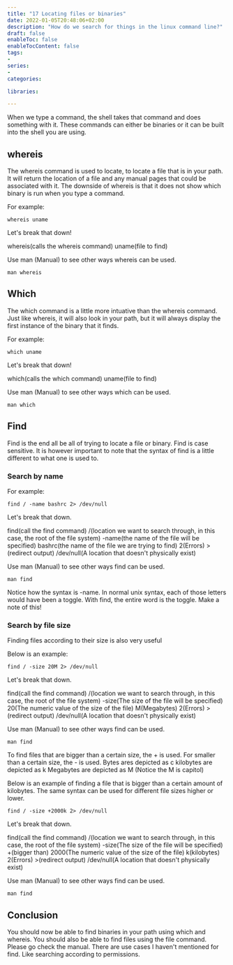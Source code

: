 ```yaml
---
title: "17 Locating files or binaries"
date: 2022-01-05T20:48:06+02:00
description: "How do we search for things in the linux command line?"
draft: false
enableToc: false
enableTocContent: false
tags:
-
series:
-
categories:

libraries:

---
```


When we type a command, the shell takes that command and does something with it.
These commands can either be binaries or it can be built into the shell you are using.

## whereis

The whereis command is used to locate, to locate a file that is in your path.
It will return the location of a file and any manual pages that could be associated with it.
The downside of whereis is that it does not show which binary is run when you type a command.

For example:

```
whereis uname
```

Let's break that down!

whereis(calls the whereis command) uname(file to find)

Use man (Manual) to see other ways whereis can be used.

```
man whereis
```

## Which

The which command is a little more intuative than the whereis command.
Just like whereis, it will also look in your path, but it will always display the first instance of the binary that it finds.

For example:

```
which uname
```

Let's break that down!

which(calls the which command) uname(file to find)

Use man (Manual) to see other ways which can be used.

```
man which
```

## Find

Find is the end all be all of trying to locate a file or binary.
Find is case sensitive.
It is however important to note that the syntax of find is a little different to what one is used to.

### Search by name

For example:

```
find / -name bashrc 2> /dev/null
```

Let's break that down.

find(call the find command) /(location we want to search through, in this case, the root of the file system) -name(the name of the file will be specified) bashrc(the name of the file we are trying to find) 2(Errors) >(redirect output) /dev/null(A location that doesn't physically exist)

Use man (Manual) to see other ways find can be used.

```
man find
```

Notice how the syntax is -name. In normal unix syntax, each of those letters would have been a toggle.
With find, the entire word is the toggle.
Make a note of this!

### Search by file size

Finding files according to their size is also very useful

Below is an example:

```
find / -size 20M 2> /dev/null
```

Let's break that down.

find(call the find command) /(location we want to search through, in this case, the root of the file system) -size(The size of the file will be specified) 20(The numeric value of the size of the file) M(Megabytes) 2(Errors) >(redirect output) /dev/null(A location that doesn't physically exist)

Use man (Manual) to see other ways find can be used.

```
man find
```

To find files that are bigger than a certain size, the + is used.
For smaller than a certain size, the - is used.
Bytes ares depicted as c
kilobytes are depicted as k
Megabytes are depicted as M (Notice the M is capitol)

Below is an example of finding a file that is bigger than a certain amount of kilobytes.
The same syntax can be used for different file sizes higher or lower.

```
find / -size +2000k 2> /dev/null
```

Let's break that down.

find(call the find command) /(location we want to search through, in this case, the root of the file system) -size(The size of the file will be specified) +(bigger than) 2000(The numeric value of the size of the file) k(kilobytes) 2(Errors) >(redirect output) /dev/null(A location that doesn't physically exist)

Use man (Manual) to see other ways find can be used.

```
man find
```


## Conclusion

You should now be able to find binaries in your path using which and whereis.
You should also be able to find files using the file command.
Please go check the manual. There are use cases I haven't mentioned for find.
Like searching according to permissions.